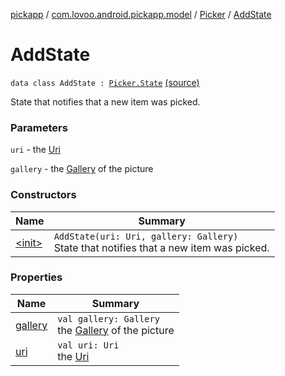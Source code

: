 [pickapp](../../../index.md) / [com.lovoo.android.pickapp.model](../../index.md) / [Picker](../index.md) / [AddState](./index.md)

# AddState

`data class AddState : `[`Picker.State`](../-state/index.md) [(source)](https://github.com/lovoo/android-pickpic/blob/master/pickapp/src/main/kotlin/com/lovoo/android/pickapp/model/Picker.kt#L147)

State that notifies that a new item was picked.

### Parameters

`uri` - the [Uri](#)

`gallery` - the [Gallery](#) of the picture

### Constructors

| Name | Summary |
|---|---|
| [&lt;init&gt;](-init-.md) | `AddState(uri: Uri, gallery: Gallery)`<br>State that notifies that a new item was picked. |

### Properties

| Name | Summary |
|---|---|
| [gallery](gallery.md) | `val gallery: Gallery`<br>the [Gallery](#) of the picture |
| [uri](uri.md) | `val uri: Uri`<br>the [Uri](#) |
